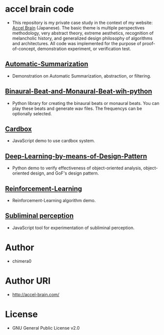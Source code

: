 # accel brain code

- This repository is my private case study in the context of my website: [Accel Brain](https://accel-brain.com) (Japanese). The basic theme is multiple perspectives methodology, very abstract theory, extreme aesthetics, recognition of melancholic history, and generalized design philosophy of algorithms and architectures. All code was implemented for the purpose of proof-of-concept, demonstration experiment, or verification test.

## [Automatic-Summarization](https://github.com/chimera0/accel-brain-code/tree/master/Automatic-Summarization)

- Demonstration on Automatic Summarization, abstraction, or filtering.

## [Binaural-Beat-and-Monaural-Beat-wih-python](https://github.com/chimera0/accel-brain-code/tree/master/Binaural-Beat-and-Monaural-Beat-wih-python)

- Python library for creating the binaural beats or monaural beats. You can play these beats and generate wav files. The frequencys can be optionally selected.

## [Cardbox](https://github.com/chimera0/accel-brain-code/tree/master/Cardbox)

- JavaScript demo to use cardbox system.

## [Deep-Learning-by-means-of-Design-Pattern](https://github.com/chimera0/accel-brain-code/tree/master/Deep-Learning-by-means-of-Design-Pattern)

- Python demo to verify effectiveness of object-oriented analysis, object-oriented design, and GoF's design pattern.

## [Reinforcement-Learning](https://github.com/chimera0/accel-brain-code/tree/master/Reinforcement-Learning)

- Reinforcement-Learning algorithm demo.

## [Subliminal perception](https://github.com/chimera0/accel-brain-code/tree/master/Subliminal-Perception)

- JavaScript tool for experimentation of subliminal perception.

# Author

- chimera0

# Author URI

- http://accel-brain.com/

# License

- GNU General Public License v2.0
